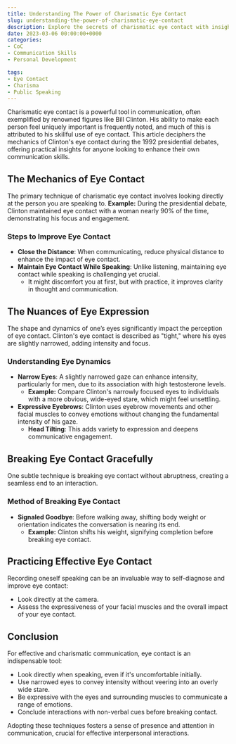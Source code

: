 ```yaml
---
title: Understanding The Power of Charismatic Eye Contact
slug: understanding-the-power-of-charismatic-eye-contact
description: Explore the secrets of charismatic eye contact with insights from Bill Clinton's public speaking style.
date: 2023-03-06 00:00:00+0000
categories:
- CoC
- Communication Skills
- Personal Development

tags:
- Eye Contact
- Charisma
- Public Speaking
---
```


Charismatic eye contact is a powerful tool in communication, often exemplified by renowned figures like Bill Clinton. His ability to make each person feel uniquely important is frequently noted, and much of this is attributed to his skillful use of eye contact. This article deciphers the mechanics of Clinton's eye contact during the 1992 presidential debates, offering practical insights for anyone looking to enhance their own communication skills.

## The Mechanics of Eye Contact

The primary technique of charismatic eye contact involves looking directly at the person you are speaking to. **Example:** During the presidential debate, Clinton maintained eye contact with a woman nearly 90% of the time, demonstrating his focus and engagement.

### Steps to Improve Eye Contact

- **Close the Distance**: When communicating, reduce physical distance to enhance the impact of eye contact.
- **Maintain Eye Contact While Speaking**: Unlike listening, maintaining eye contact while speaking is challenging yet crucial.
  - It might discomfort you at first, but with practice, it improves clarity in thought and communication.

## The Nuances of Eye Expression

The shape and dynamics of one’s eyes significantly impact the perception of eye contact. Clinton's eye contact is described as "tight," where his eyes are slightly narrowed, adding intensity and focus.

### Understanding Eye Dynamics

- **Narrow Eyes**: A slightly narrowed gaze can enhance intensity, particularly for men, due to its association with high testosterone levels.
  - **Example:** Compare Clinton's narrowly focused eyes to individuals with a more obvious, wide-eyed stare, which might feel unsettling.
- **Expressive Eyebrows**: Clinton uses eyebrow movements and other facial muscles to convey emotions without changing the fundamental intensity of his gaze.
  - **Head Tilting**: This adds variety to expression and deepens communicative engagement.

## Breaking Eye Contact Gracefully

One subtle technique is breaking eye contact without abruptness, creating a seamless end to an interaction.

### Method of Breaking Eye Contact

- **Signaled Goodbye**: Before walking away, shifting body weight or orientation indicates the conversation is nearing its end.
  - **Example:** Clinton shifts his weight, signifying completion before breaking eye contact.

## Practicing Effective Eye Contact

Recording oneself speaking can be an invaluable way to self-diagnose and improve eye contact:

- Look directly at the camera.
- Assess the expressiveness of your facial muscles and the overall impact of your eye contact.

## Conclusion

For effective and charismatic communication, eye contact is an indispensable tool:

- Look directly when speaking, even if it's uncomfortable initially.
- Use narrowed eyes to convey intensity without veering into an overly wide stare.
- Be expressive with the eyes and surrounding muscles to communicate a range of emotions.
- Conclude interactions with non-verbal cues before breaking contact.

Adopting these techniques fosters a sense of presence and attention in communication, crucial for effective interpersonal interactions.
